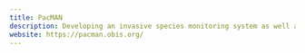 ```yaml
---
title: PacMAN
description: Developing an invasive species monitoring system as well as an early-warning decision-support tool for Pacific Island States.
website: https://pacman.obis.org/
---
```

